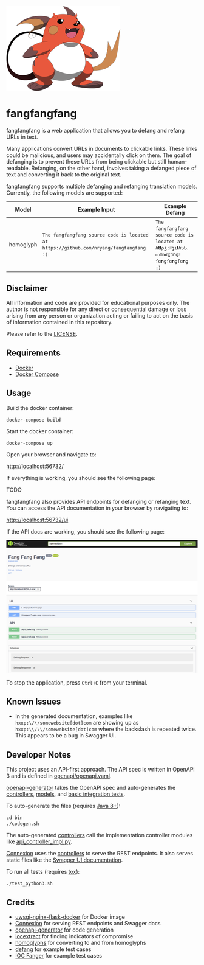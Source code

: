 <img src="/images/logo.png" width="300">

# fangfangfang

fangfangfang is a web application that allows you to defang and refang URLs in text.

Many applications convert URLs in documents to clickable links. These links could be malicious, and users may accidentally click on them. The goal of defanging is to prevent these URLs from being clickable but still human-readable. Refanging, on the other hand, involves taking a defanged piece of text and converting it back to the original text.

fangfangfang supports multiple defanging and refanging translation models. Currently, the following models are supported:

| Model     | Example Input                                                                          | Example Defang                                                                       |
|-----------|----------------------------------------------------------------------------------------|--------------------------------------------------------------------------------------|
| homoglyph | `The fangfangfang source code is located at https://github.com/nryang/fangfangfang :)` | `The fangfangfang source code is located at ℎ𝐭𝐭⍴ƽː᜵᜵ƍı𝐭ℎʋƄ․ᴄᴏm᜵𝐧ꭇɣɑ𝐧ƍ᜵ſɑ𝐧ƍſɑ𝐧ƍſɑ𝐧ƍ :)` |

## Disclaimer

All information and code are provided for educational purposes only. The author is not responsible for any direct or consequential damage or loss arising from any person or organization acting or failing to act on the basis of information contained in this repository.

Please refer to the [LICENSE](LICENSE.md).

## Requirements

- [Docker](https://www.docker.com/)
- [Docker Compose](https://docs.docker.com/compose/)

## Usage

Build the docker container:

```
docker-compose build
```

Start the docker container:

```
docker-compose up
```

Open your browser and navigate to:

[http://localhost:56732/](http://localhost:56732/)

If everything is working, you should see the following page:

TODO

fangfangfang also provides API endpoints for defanging or refanging text. You
can access the API documentation in your browser by navigating to:

[http://localhost:56732/ui](http://localhost:56732/ui)

If the API docs are working, you should see the following page:

![Generated API documentation](/images/api-docs.png)

To stop the application, press `Ctrl+C` from your terminal.

## Known Issues

- In the generated documentation, examples like `hxxp:\/\/somewebsite[dot]com` are showing up as `hxxp:\\/\\/somewebsite[dot]com` where the backslash is repeated twice. This appears to be a bug in Swagger UI.

## Developer Notes

This project uses an API-first approach. The API spec is written in OpenAPI 3
and is defined in [openapi/openapi.yaml](openapi/openapi.yaml).

[openapi-generator](https://github.com/OpenAPITools/openapi-generator) takes the
OpenAPI spec and auto-generates the [controllers](fangfangfang/controllers),
[models](fangfangfang/models), and [basic integration tests](tests/test_api_controller.py).

To auto-generate the files (requires [Java 8+](https://www.oracle.com/technetwork/java/javase/downloads/jdk8-downloads-2133151.html)):

```
cd bin
./codegen.sh
```

The auto-generated [controllers](fangfangfang/controllers) call the
implementation controller modules like [api_controller_impl.py](fangfangfang/controllers/impl/api_controller_impl.py).

[Connexion](https://connexion.readthedocs.io/en/latest/) uses the
[controllers](fangfangfang/controllers) to serve the REST
endpoints. It also serves static files like the
[Swagger UI documentation](https://swagger.io/tools/swagger-ui/).

To run all tests (requires [tox](https://tox.readthedocs.io/en/latest/install.html)):

```
./test_python3.sh
```

## Credits

- [uwsgi-nginx-flask-docker](https://github.com/tiangolo/uwsgi-nginx-flask-docker) for Docker image
- [Connexion](https://github.com/zalando/connexion) for serving REST endpoints and Swagger docs
- [openapi-generator](https://github.com/OpenAPITools/openapi-generator) for code generation
- [iocextract](https://pypi.org/project/iocextract/) for finding indicators of compromise
- [homoglyphs](https://pypi.org/project/homoglyphs/) for converting to and from homoglyphs
- [defang](https://pypi.org/project/defang/) for example test cases
- [IOC Fanger](https://github.com/ioc-fang/ioc_fanger) for example test cases
